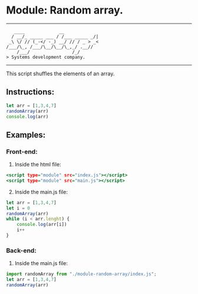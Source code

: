 # Module: Random array.

----

```console
   ____             __             
  / __/_ _____ ___ / /___ _____ _/|
 _\ \/ // (_-</ -_) __/ // / _ > _<
/___/\_, /___/\__/\__/\_,_/ .__//  
    /___/                /_/       
> Systems development company.
```

----


This script shuffles the elements of an array.


## Instructions:

```javascript
let arr = [1,3,4,7]
randomArray(arr)
console.log(arr)
```

## Examples:

### Front-end:

1. Inside the html file:

```htm
<script type="module" src="index.js"></script>
<script type="module" src="main.js"></script>
```

2. Inside the main.js file:

```javascript
let arr = [1,3,4,7]
let i = 0
randomArray(arr)
while (i < arr.lenght) {
    console.log(arr[i])
    i++
}
```

### Back-end:

1. Inside the main.js file:

```javascript
import randomArray from "./module-random-array/index.js";
let arr = [1,3,4,7]
randomArray(arr)
```